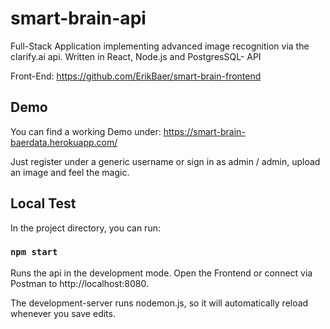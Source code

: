# smart-brain-api
Full-Stack Application implementing advanced image recognition via the clarify.ai api. Written in React, Node.js and PostgresSQL- API

Front-End: https://github.com/ErikBaer/smart-brain-frontend


## Demo

You can find a working Demo under: https://smart-brain-baerdata.herokuapp.com/

Just register under a generic username or sign in as admin / admin, 
upload an image and feel the magic.

## Local Test
In the project directory, you can run:

### `npm start`
Runs the api in the development mode.
Open the Frontend or connect via Postman to http://localhost:8080. 

The development-server runs nodemon.js, so it will automatically reload whenever you save edits.



